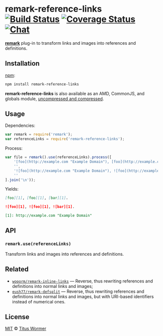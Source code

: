 # remark-reference-links [![Build Status][build-badge]][build-status] [![Coverage Status][coverage-badge]][coverage-status] [![Chat][chat-badge]][chat]

<!--lint disable list-item-spacing-->

[**remark**][remark] plug-in to transform links and images into
references and definitions.

## Installation

[npm][]:

```bash
npm install remark-reference-links
```

**remark-reference-links** is also available as an AMD, CommonJS, and
globals module, [uncompressed and compressed][releases].

## Usage

Dependencies:

```javascript
var remark = require('remark');
var referenceLinks = require('remark-reference-links');
```

Process:

```javascript
var file = remark().use(referenceLinks).process([
    '[foo](http://example.com "Example Domain"), [foo](http://example.com "Example Domain"), [bar](http://example.com "Example Domain").',
    '',
    '![foo](http://example.com "Example Domain"), ![foo](http://example.com "Example Domain"), ![bar](http://example.com "Example Domain").',
    ''
].join('\n'));
```

Yields:

```md
[foo][1], [foo][1], [bar][1].

![foo][1], ![foo][1], ![bar][1].

[1]: http://example.com "Example Domain"
```

## API

### `remark.use(referenceLinks)`

Transform links and images into references and definitions.

## Related

*   [`wooorm/remark-inline-links`](https://github.com/wooorm/remark-inline-links)
    — Reverse, thus rewriting references and definitions into normal links
      and images;
*   [`eush77/remark-defsplit`](https://github.com/eush77/remark-defsplit)
    — Reverse, thus rewriting references and definitions into normal links
      and images, but with URI-based identifiers instead of
      numerical ones.

## License

[MIT][license] © [Titus Wormer][author]

<!-- Definitions -->

[build-badge]: https://img.shields.io/travis/wooorm/remark-reference-links.svg

[build-status]: https://travis-ci.org/wooorm/remark-reference-links

[coverage-badge]: https://img.shields.io/codecov/c/github/wooorm/remark-reference-links.svg

[coverage-status]: https://codecov.io/github/wooorm/remark-reference-links

[chat-badge]: https://img.shields.io/gitter/room/wooorm/remark.svg

[chat]: https://gitter.im/wooorm/remark

[releases]: https://github.com/wooorm/remark-reference-links/releases

[license]: LICENSE

[author]: http://wooorm.com

[npm]: https://docs.npmjs.com/cli/install

[remark]: https://github.com/wooorm/remark
